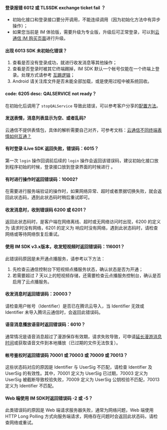 #### 登录报错 6012 或  TLSSDK exchange ticket fail ？

- 初始化接口和登录接口要分开调用，不能连续调用（因为初始化方法中有异步操作）；
- 如果您当前是 IM 体验版，需要升级为专业版，升级后可正常登录，可以到[云通信 IM 购买页面](https://cloud.tencent.com/document/product/269/11673)进行升级。

#### 出现 6013 SDK 未初始化错误？

1. 查看是否没有登录成功，就进行收发消息等其他操作；
1. 查看是否登录时被其它终端踢掉，IM SDK 默认一个帐号仅能在一个终端上登录。处理方式请参考 [互踢逻辑](https://cloud.tencent.com/document/product/269/1559#.E7.94.A8.E6.88.B7.E7.8A.B6.E6.80.81.E5.8F.98.E6.9B.B4.EF.BC.88.E4.BA.92.E8.B8.A2.EF.BC.89)；
1. Android 请关注库文件是否未能全部加载，或是使用过程中被系统回收。

#### code: 6205 desc: QALSERVICE not ready？ 

在初始化后调用了 `stopQALService` 导致此错误，可以参考客户分享的[配置方法](https://blog.csdn.net/qq_16131393/article/details/54895733)。

#### 发送表情，消息列表显示为空、或者乱码?

云通信不提供表情包，具体的解析需要自己对齐，可参考文档：[云通信不同终端表情如何互通？](https://cloud.tencent.com/document/product/269/18771#.E4.BA.91.E9.80.9A.E4.BF.A1.E4.B8.8D.E5.90.8C.E7.BB.88.E7.AB.AF.E8.A1.A8.E6.83.85.E5.A6.82.E4.BD.95.E4.BA.92.E9.80.9A.EF.BC.9F)

#### 有时登录 iLive SDK 返回失败，错误码：6015？

第一次 `login` 操作回调前后续的 `login` 操作会返回该错误码，建议初始化接口放到程序初始的时候，登录接口放到登录界面的时候进行 。

#### 有时进行操作时返回错误码：10002?

在需要进行服务端验证的操作时，如果网络异常、超时或者票据切换失败，就会返回此状态码，遇到此状态码时稍后重试即可。

#### 收发消息时，收到错误码 6200 或 6201？

返回此状态码时，是客户端在网络离线、超时或无网络访问时出现，6200 的定义为 请求时没有网络，6201 的定义为 响应时没有网络，遇到此状态码时，请检查网络或等待网络恢复后重试。

#### 使用 IM SDK v3.x版本，收发短视频时返回错误码：116001？

此错误码原因是未开通点播服务，请参考以下方法：
1. 先检查云通信控制台下短视频点播服务状态，确认状态是否为开通；
2. 若需要超过 7 天以上的短视频存储，还需要检查云点播服务控制台，确认是否启用了云点播服务。

#### 收发消息时返回错误码：20003？

请检查用户帐号（Identifier）是否已在腾讯云导入，当 Identifier 无效或 Identifier 未导入腾讯云通信时，会返回此错误码。

#### 语音消息播放语音时返回错误码：6010？

通常情况是语音消息超过了漫游保存有效期，请求失败导致，可申请[延长漫游消息时间](https://cloud.tencent.com/document/product/269/11673)或获取语音文件到本地播放（已过期的文件无法恢复）。

#### 帐号鉴权时返回错误码 70001 或 70003 或 70009 或 70013？

这些状态码对应的原因是 Identifier 与 UserSig 不匹配，请检查 Identifier 及 UserSig 的有效性。其中，70001 定义为 UserSig 已过期，70003 定义为 UserSig 被截断导致校验失败，70009 定义为 UserSig 公钥校验不匹配，70013 定义为 Identifier 不匹配。

#### Web 端使用 IM SDK时返回错误码 -2 或 -5？

此类错误码的原因是 Web 端请求服务器失败，通常为网络问题，Web 端使用 HTTP Long Polling 方式向服务端请求，网络存在问题时会返回此状态码，请检查网络或重试。
